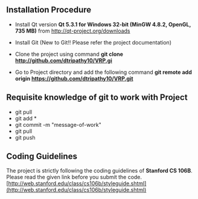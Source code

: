 
## Installation Procedure

* Install Qt version **Qt 5.3.1 for Windows 32-bit (MinGW 4.8.2, OpenGL, 735 MB)** from [http://qt-project.org/downloads
](http://qt-project.org/downloads)

* Install Git (New to Git!! Please refer the project documentation)

* Clone the project using command **git clone http://github.com/dtripathy10/VRP.gi**

* Go to Project directory and add the following command **git remote add origin https://github.com/dtripathy10/VRP.git**

## Requisite knowledge of git to work with Project

* git pull
* git add *
* git commit -m "message-of-work"
* git pull
* git push

## Coding Guidelines

The project is strictly following the coding guidelines of **Stanford CS 106B**. Please read the given link before you submit the code.
[http://web.stanford.edu/class/cs106b/styleguide.shtml](http://web.stanford.edu/class/cs106b/styleguide.shtml)